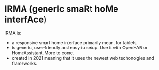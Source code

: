 # IRMA (generIc smaRt hoMe interfAce)

IRMA is:
- a responsive smart home interface primarily meant for tablets.
- is generic, user-friendly and easy to setup. Use it with OpenHAB or HomeAssistant. More to come. 
- created in 2021 meaning that it uses the newest web techonolgies and frameworks.
